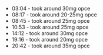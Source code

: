 * 03:04 - took around 30mg opce
* 08:17 - took around 20-25mg opce
* 08:45 - took around 25mg opce
* 10:53 - took around 25mg opce
* 14:12 - took around 30mg opce
* 19:16 - took around 20mg opce
* 20:42 - took around 35mg opce